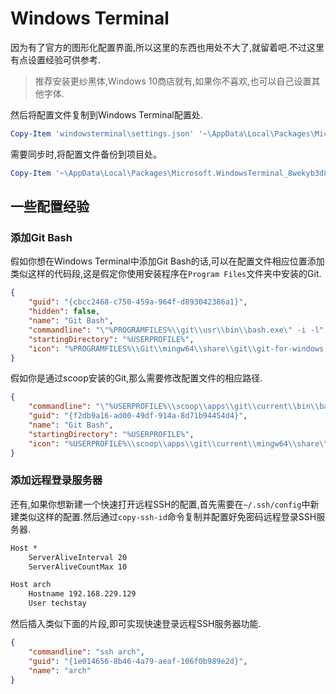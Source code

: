 # Windows Terminal

因为有了官方的图形化配置界面,所以这里的东西也用处不大了,就留着吧.不过这里有点设置经验可供参考.

> 推荐安装更纱黑体,Windows 10商店就有,如果你不喜欢,也可以自己设置其他字体.

然后将配置文件复制到Windows Terminal配置处.

```powershell
Copy-Item 'windowsterminal\settings.json' '~\AppData\Local\Packages\Microsoft.WindowsTerminal_8wekyb3d8bbwe\LocalState'
```

需要同步时,将配置文件备份到项目处。

```powershell
Copy-Item '~\AppData\Local\Packages\Microsoft.WindowsTerminal_8wekyb3d8bbwe\LocalState\settings.json' windowsterminal
```

## 一些配置经验

### 添加Git Bash

假如你想在Windows Terminal中添加Git Bash的话,可以在配置文件相应位置添加类似这样的代码段,这是假定你使用安装程序在`Program Files`文件夹中安装的Git.

```json
{
    "guid": "{cbcc2468-c750-459a-964f-d893042386a1}",
    "hidden": false,
    "name": "Git Bash",
    "commandline": "\"%PROGRAMFILES%\\git\\usr\\bin\\bash.exe\" -i -l",
    "startingDirectory": "%USERPROFILE%",
    "icon": "%PROGRAMFILES%\\Git\\mingw64\\share\\git\\git-for-windows.ico"
}
```

假如你是通过scoop安装的Git,那么需要修改配置文件的相应路径.

```json
{
    "commandline": "\"%USERPROFILE%\\scoop\\apps\\git\\current\\bin\\bash.exe\" -i -l",
    "guid": "{f2db9a16-ad00-49df-914a-8d71b94454d4}",
    "name": "Git Bash",
    "startingDirectory": "%USERPROFILE%",
    "icon": "%USERPROFILE%\\scoop\\apps\\git\\current\\mingw64\\share\\git\\git-for-windows.ico"
}
```

### 添加远程登录服务器

还有,如果你想新建一个快速打开远程SSH的配置,首先需要在`~/.ssh/config`中新建类似这样的配置.然后通过`copy-ssh-id`命令复制并配置好免密码远程登录SSH服务器.

```txt
Host *
    ServerAliveInterval 20
    ServerAliveCountMax 10

Host arch
    Hostname 192.168.229.129
    User techstay
```

然后插入类似下面的片段,即可实现快速登录远程SSH服务器功能.

```json
{
    "commandline": "ssh arch",
    "guid": "{1e014656-8b46-4a79-aeaf-106f0b989e2d}",
    "name": "arch"
}
```
